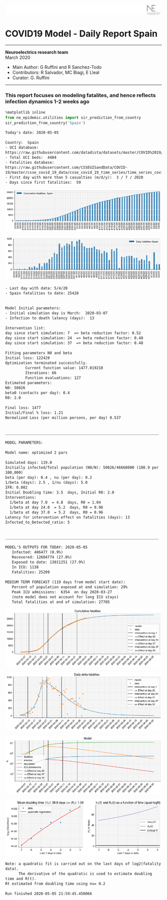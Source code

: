 ![](./images/logo.png)
# COVID19 Model - Daily Report Spain

---

**Neuroelectrics research team**  
March 2020  
* Main Author: G Ruffini and R Sanchez-Todo  
* Contributors: R Salvador, MC Biagi, E Lleal
* Curator: G. Ruffini

---

### This report focuses on modeling fatalites, and hence reflects infection dynamics 1-2 weeks ago


```python
%matplotlib inline
from ne_epidemic.utilities import sir_prediction_from_country
sir_prediction_from_country('Spain')
```

    Today's date: 2020-05-05 
    
    Country:  Spain
    - UCI database:  https://raw.githubusercontent.com/datadista/datasets/master/COVID%2019/ccaa_camas_uci_2017.csv
    - Total UCI beds:  4404
    - Fatalities database:  https://raw.githubusercontent.com/CSSEGISandData/COVID-19/master/csse_covid_19_data/csse_covid_19_time_series/time_series_covid19_deaths_global.csv
    - First day with more than 5 casualties (m/d/y):  3 / 7 / 2020
    - Days since first fatalities:  59



![png](01%20-%20Daily_Report_Spain_files/01%20-%20Daily_Report_Spain_2_1.png)



![png](01%20-%20Daily_Report_Spain_files/01%20-%20Daily_Report_Spain_2_2.png)


    - Last day with data: 5/4/20
    - Spain fatalities to date: 25428
     
    
    Model Initial parameters:
    - Initial simulation day is March:  2020-03-07
    - Infection to death latency (days):  13
    
    Intervention list:
    day since start simulation: 7  => beta reduction factor: 0.52
    day since start simulation: 24  => beta reduction factor: 0.48
    day since start simulation: 37  => beta reduction factor: 0.48
    
    Fitting parameters N0 and beta
    Initial loss: 122429
    Optimization terminated successfully.
             Current function value: 1477.019210
             Iterations: 66
             Function evaluations: 127
    Estimated parameters:
    N0: 50826
    beta0 (contacts per day): 0.4
    R0: 2.0
    
    Final loss: 1477
    Initial/Final % loss: 1.21
    Normalized Loss (per million persons, per day) 0.537 
    
    
    _____________________________________________________________________
     
    MODEL PARAMETERS:
    
    Model name: optimized 2 pars
    
    Simulated days: 119.0
    Initially infected/Total population (N0/N): 50826/46660000 (108.9 per 100,000)
    beta (per day): 0.4 , nu (per day): 0.2
    1/beta (days): 2.5 , 1/nu (days): 5.0
    IFR: 0.002
    Initial Doubling time: 3.5  days, Initial R0: 2.0
    Interventions:
      1/beta at day 7.0  = 4.8  days, R0 = 1.04
      1/beta at day 24.0  = 5.2  days, R0 = 0.96
      1/beta at day 37.0  = 5.2  days, R0 = 0.96
    Latency for intervention effect on fatalities (days): 13
    Infected_to_Detected_ratio: 5
    
    
    _____________________________________________________________________
    
    MODEL'S OUTPUTS FOR TODAY: 2020-05-05
       Infected: 406477 (0.9%)
       Recovered: 12604774 (27.0%)
       Exposed to date: 13011251 (27.9%)
       In ICU: 1138
       Fatalities: 25209
     
    MEDIUM TERM FORECAST (119 days from model start date): 
       Percent of population exposed at end simulation: 29%
       Peak ICU admissions:  6354  on day 2020-03-27
       (note model does not account for long ICU stays)
       Total fatalities at end of simulation: 27705



![png](01%20-%20Daily_Report_Spain_files/01%20-%20Daily_Report_Spain_2_4.png)



![png](01%20-%20Daily_Report_Spain_files/01%20-%20Daily_Report_Spain_2_5.png)



![png](01%20-%20Daily_Report_Spain_files/01%20-%20Daily_Report_Spain_2_6.png)


     



![png](01%20-%20Daily_Report_Spain_files/01%20-%20Daily_Report_Spain_2_8.png)


    Note: a quadratic fit is carried out on the last days of log2(fatality data).
          The derivative of the quadratic is used to estimate doubling time and R(t).
    Rt estimated from doubling time using nu= 0.2
    
    Run finished 2020-05-05 21:59:45.450066

